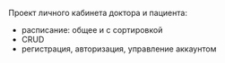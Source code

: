 Проект личного кабинета доктора и пациента:
- расписание: общее и с сортировкой
- CRUD
- регистрация, авторизация, управление аккаунтом
